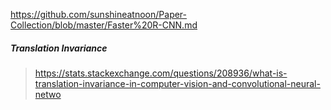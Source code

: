 https://github.com/sunshineatnoon/Paper-Collection/blob/master/Faster%20R-CNN.md  
##### Translation Invariance  
> https://stats.stackexchange.com/questions/208936/what-is-translation-invariance-in-computer-vision-and-convolutional-neural-netwo  
